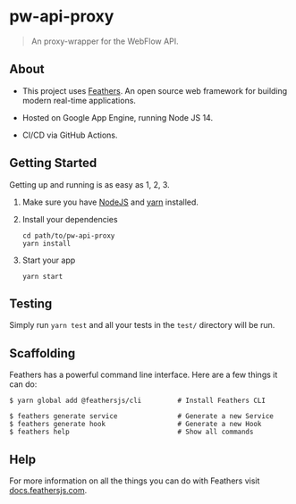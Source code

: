 # pw-api-proxy

> An proxy-wrapper for the WebFlow API.

## About

* This project uses [Feathers](http://feathersjs.com). An open source web framework for building modern real-time
applications. 

* Hosted on Google App Engine, running Node JS 14.

* CI/CD via GitHub Actions.
## Getting Started

Getting up and running is as easy as 1, 2, 3.

1. Make sure you have [NodeJS](https://nodejs.org/) and [yarn](https://yarnpkg.com/) installed.
2. Install your dependencies

    ```
    cd path/to/pw-api-proxy
    yarn install
    ```

3. Start your app

    ```
    yarn start
    ```

## Testing

Simply run `yarn test` and all your tests in the `test/` directory will be run.

## Scaffolding

Feathers has a powerful command line interface. Here are a few things it can do:

```
$ yarn global add @feathersjs/cli         # Install Feathers CLI

$ feathers generate service               # Generate a new Service
$ feathers generate hook                  # Generate a new Hook
$ feathers help                           # Show all commands
```

## Help

For more information on all the things you can do with Feathers visit [docs.feathersjs.com](http://docs.feathersjs.com).
